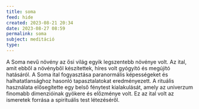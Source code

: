 ```yaml
---
title: soma
feed: hide
created: 2023-08-21 20:34
date: 2023-08-27 08:59
permalink: soma
subject: meditáció
type: 
---
```


A Soma nevű növény az ősi világ egyik legszentebb növénye volt. Az ital, amit ebből a növényből készítettek, híres volt gyógyító és megújító hatásáról. A Soma ital fogyasztása paranormális képességeket és halhatatlansághoz hasonló tapasztalatokat eredményezett. A rituális használata elősegítette egy belső fénytest kialakulását, amely az univerzum finomabb dimenzióinak gyökere és előzménye volt. Ez az ital volt az ismeretek forrása a spirituális test létezéséről.